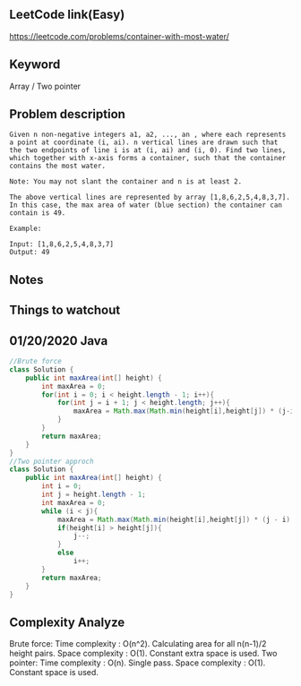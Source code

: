 ## LeetCode link(Easy)
https://leetcode.com/problems/container-with-most-water/

## Keyword
Array / Two pointer

## Problem description
```
Given n non-negative integers a1, a2, ..., an , where each represents a point at coordinate (i, ai). n vertical lines are drawn such that the two endpoints of line i is at (i, ai) and (i, 0). Find two lines, which together with x-axis forms a container, such that the container contains the most water.

Note: You may not slant the container and n is at least 2.

The above vertical lines are represented by array [1,8,6,2,5,4,8,3,7]. In this case, the max area of water (blue section) the container can contain is 49.

Example:

Input: [1,8,6,2,5,4,8,3,7]
Output: 49

```



## Notes


## Things to watchout

## 01/20/2020 Java

```java
//Brute force
class Solution {
    public int maxArea(int[] height) {
        int maxArea = 0; 
        for(int i = 0; i < height.length - 1; i++){
            for(int j = i + 1; j < height.length; j++){
                maxArea = Math.max(Math.min(height[i],height[j]) * (j-i), maxArea);
            }
        }
        return maxArea;
    }
}
//Two pointer approch
class Solution {
    public int maxArea(int[] height) {
        int i = 0;
        int j = height.length - 1;
        int maxArea = 0;
        while (i < j){
            maxArea = Math.max(Math.min(height[i],height[j]) * (j - i),maxArea);
            if(height[i] > height[j]){
                j--;
            }
            else
                i++;
        }
        return maxArea;
    }
}


```
## Complexity Analyze
Brute force:
Time complexity : O(n^2). Calculating area for all n(n-1)/2 height pairs.
Space complexity : O(1). Constant extra space is used.
Two pointer:
Time complexity : O(n). Single pass.
Space complexity : O(1). Constant space is used.
